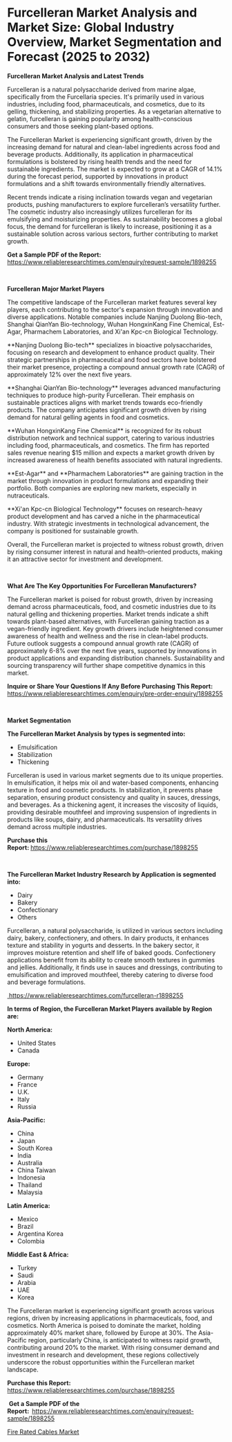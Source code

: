 <p><h1>Furcelleran Market Analysis and Market Size: Global Industry Overview, Market Segmentation and Forecast (2025 to 2032)</h1></p><p><strong>Furcelleran Market Analysis and Latest Trends</strong></p>
<p><p>Furcelleran is a natural polysaccharide derived from marine algae, specifically from the Furcellaria species. It's primarily used in various industries, including food, pharmaceuticals, and cosmetics, due to its gelling, thickening, and stabilizing properties. As a vegetarian alternative to gelatin, furcelleran is gaining popularity among health-conscious consumers and those seeking plant-based options.</p><p>The Furcelleran Market is experiencing significant growth, driven by the increasing demand for natural and clean-label ingredients across food and beverage products. Additionally, its application in pharmaceutical formulations is bolstered by rising health trends and the need for sustainable ingredients. The market is expected to grow at a CAGR of 14.1% during the forecast period, supported by innovations in product formulations and a shift towards environmentally friendly alternatives.</p><p>Recent trends indicate a rising inclination towards vegan and vegetarian products, pushing manufacturers to explore furcelleran’s versatility further. The cosmetic industry also increasingly utilizes furcelleran for its emulsifying and moisturizing properties. As sustainability becomes a global focus, the demand for furcelleran is likely to increase, positioning it as a sustainable solution across various sectors, further contributing to market growth.</p></p>
<p><strong>Get a Sample PDF of the Report:&nbsp;</strong> <a href="https://www.reliableresearchtimes.com/enquiry/request-sample/1898255?utm_campaign=2627&utm_medium=2&utm_source=Github&utm_content=ia&utm_term=31032025&utm_id=furcelleran">https://www.reliableresearchtimes.com/enquiry/request-sample/1898255</a></p>
<p>&nbsp;</p>
<p><strong>Furcelleran Major Market Players</strong></p>
<p><p>The competitive landscape of the Furcelleran market features several key players, each contributing to the sector's expansion through innovation and diverse applications. Notable companies include Nanjing Duolong Bio-tech, Shanghai QianYan Bio-technology, Wuhan HongxinKang Fine Chemical, Est-Agar, Pharmachem Laboratories, and Xi'an Kpc-cn Biological Technology.</p><p>**Nanjing Duolong Bio-tech** specializes in bioactive polysaccharides, focusing on research and development to enhance product quality. Their strategic partnerships in pharmaceutical and food sectors have bolstered their market presence, projecting a compound annual growth rate (CAGR) of approximately 12% over the next five years.</p><p>**Shanghai QianYan Bio-technology** leverages advanced manufacturing techniques to produce high-purity Furcelleran. Their emphasis on sustainable practices aligns with market trends towards eco-friendly products. The company anticipates significant growth driven by rising demand for natural gelling agents in food and cosmetics.</p><p>**Wuhan HongxinKang Fine Chemical** is recognized for its robust distribution network and technical support, catering to various industries including food, pharmaceuticals, and cosmetics. The firm has reported sales revenue nearing $15 million and expects a market growth driven by increased awareness of health benefits associated with natural ingredients.</p><p>**Est-Agar** and **Pharmachem Laboratories** are gaining traction in the market through innovation in product formulations and expanding their portfolio. Both companies are exploring new markets, especially in nutraceuticals.</p><p>**Xi'an Kpc-cn Biological Technology** focuses on research-heavy product development and has carved a niche in the pharmaceutical industry. With strategic investments in technological advancement, the company is positioned for sustainable growth.</p><p>Overall, the Furcelleran market is projected to witness robust growth, driven by rising consumer interest in natural and health-oriented products, making it an attractive sector for investment and development.</p></p>
<p>&nbsp;</p>
<p><strong>What Are The Key Opportunities For Furcelleran Manufacturers?</strong></p>
<p><p>The Furcelleran market is poised for robust growth, driven by increasing demand across pharmaceuticals, food, and cosmetic industries due to its natural gelling and thickening properties. Market trends indicate a shift towards plant-based alternatives, with Furcelleran gaining traction as a vegan-friendly ingredient. Key growth drivers include heightened consumer awareness of health and wellness and the rise in clean-label products. Future outlook suggests a compound annual growth rate (CAGR) of approximately 6-8% over the next five years, supported by innovations in product applications and expanding distribution channels. Sustainability and sourcing transparency will further shape competitive dynamics in this market.</p></p>
<p><strong>Inquire or Share Your Questions If Any Before Purchasing This Report:</strong> <a href="https://www.reliableresearchtimes.com/enquiry/pre-order-enquiry/1898255?utm_campaign=2627&utm_medium=2&utm_source=Github&utm_content=ia&utm_term=31032025&utm_id=furcelleran">https://www.reliableresearchtimes.com/enquiry/pre-order-enquiry/1898255</a></p>
<p>&nbsp;</p>
<p><strong>Market Segmentation</strong></p>
<p><strong>The Furcelleran Market Analysis by types is segmented into:</strong></p>
<p><ul><li>Emulsification</li><li>Stabilization</li><li>Thickening</li></ul></p>
<p><p>Furcelleran is used in various market segments due to its unique properties. In emulsification, it helps mix oil and water-based components, enhancing texture in food and cosmetic products. In stabilization, it prevents phase separation, ensuring product consistency and quality in sauces, dressings, and beverages. As a thickening agent, it increases the viscosity of liquids, providing desirable mouthfeel and improving suspension of ingredients in products like soups, dairy, and pharmaceuticals. Its versatility drives demand across multiple industries.</p></p>
<p><strong>Purchase this Report:&nbsp;</strong><a href="https://www.reliableresearchtimes.com/purchase/1898255?utm_campaign=2627&utm_medium=2&utm_source=Github&utm_content=ia&utm_term=31032025&utm_id=furcelleran">https://www.reliableresearchtimes.com/purchase/1898255</a></p>
<p>&nbsp;</p>
<p><strong>The Furcelleran Market Industry Research by Application is segmented into:</strong></p>
<p><ul><li>Dairy</li><li>Bakery</li><li>Confectionary</li><li>Others</li></ul></p>
<p><p>Furcelleran, a natural polysaccharide, is utilized in various sectors including dairy, bakery, confectionery, and others. In dairy products, it enhances texture and stability in yogurts and desserts. In the bakery sector, it improves moisture retention and shelf life of baked goods. Confectionery applications benefit from its ability to create smooth textures in gummies and jellies. Additionally, it finds use in sauces and dressings, contributing to emulsification and improved mouthfeel, thereby catering to diverse food and beverage formulations.</p></p>
<p><a href="https://www.reliableresearchtimes.com/furcelleran-r1898255?utm_campaign=2627&utm_medium=2&utm_source=Github&utm_content=ia&utm_term=31032025&utm_id=furcelleran">&nbsp;https://www.reliableresearchtimes.com/furcelleran-r1898255</a></p>
<p><strong>In terms of Region, the Furcelleran Market Players available by Region are:</strong></p>
<p>
    <p> <strong> North America: </strong>
        <ul>
            <li>United States</li>
            <li>Canada</li>
        </ul>
        </p> 
    <p> <strong> Europe: </strong>
        <ul>
            <li>Germany</li>
            <li>France</li>
            <li>U.K.</li>
            <li>Italy</li>
            <li>Russia</li>
        </ul>
        </p> 
    <p> <strong> Asia-Pacific: </strong>
        <ul>
            <li>China</li>
            <li>Japan</li>
            <li>South Korea</li>
            <li>India</li>
            <li>Australia</li>
            <li>China Taiwan</li>
            <li>Indonesia</li>
            <li>Thailand</li>
            <li>Malaysia</li>
        </ul>
        </p> 
    <p> <strong> Latin America: </strong>
        <ul>
            <li>Mexico</li>
            <li>Brazil</li>
            <li>Argentina Korea</li>
            <li>Colombia</li>
        </ul>
        </p> 
    <p> <strong> Middle East & Africa: </strong>
        <ul>
            <li>Turkey</li>
            <li>Saudi</li>
            <li>Arabia</li>
            <li>UAE</li>
            <li>Korea</li>
        </ul>
    </p>
    </p>
<p><p>The Furcelleran market is experiencing significant growth across various regions, driven by increasing applications in pharmaceuticals, food, and cosmetics. North America is poised to dominate the market, holding approximately 40% market share, followed by Europe at 30%. The Asia-Pacific region, particularly China, is anticipated to witness rapid growth, contributing around 20% to the market. With rising consumer demand and investment in research and development, these regions collectively underscore the robust opportunities within the Furcelleran market landscape.</p></p>
<p><strong>Purchase this Report: </strong><a href="https://www.reliableresearchtimes.com/purchase/1898255?utm_campaign=2627&utm_medium=2&utm_source=Github&utm_content=ia&utm_term=31032025&utm_id=furcelleran">https://www.reliableresearchtimes.com/purchase/1898255</a></p>
<p>&nbsp;<strong>Get a Sample PDF of the Report:&nbsp;&nbsp;</strong><a href="https://www.reliableresearchtimes.com/enquiry/request-sample/1898255?utm_campaign=2627&utm_medium=2&utm_source=Github&utm_content=ia&utm_term=31032025&utm_id=furcelleran">https://www.reliableresearchtimes.com/enquiry/request-sample/1898255</a></p>
<p><strong></strong></p>
<p><p><a href="https://github.com/oliveroste6/Market-Research-Report-List-1/blob/main/fire-rated-cables-market.md?utm_campaign=2627&utm_medium=2&utm_source=Github&utm_content=ia&utm_term=31032025&utm_id=furcelleran">Fire Rated Cables Market</a></p></p>